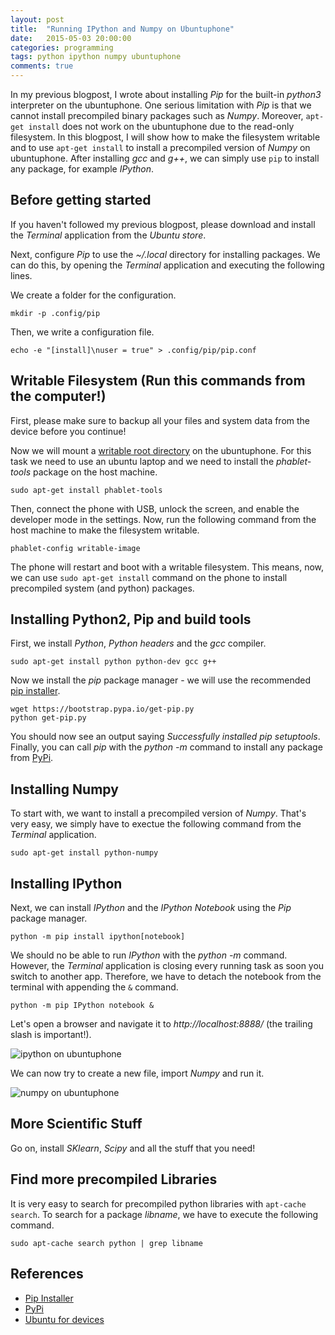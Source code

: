 ```yaml
---
layout: post
title:  "Running IPython and Numpy on Ubuntuphone"
date:   2015-05-03 20:00:00
categories: programming
tags: python ipython numpy ubuntuphone
comments: true
---
```


In my previous blogpost, I wrote about installing *Pip* for the built-in *python3* interpreter on the ubuntuphone. One serious limitation with *Pip* is that we cannot install precompiled binary packages such as *Numpy*. Moreover, `apt-get install` does not work on the ubuntuphone due to the read-only filesystem. In this blogpost, I will show how to make the filesystem writable and to use `apt-get install` to install a precompiled version of *Numpy* on ubuntuphone. After installing *gcc* and *g++*, we can simply use `pip` to install any package, for example *IPython*.

## Before getting started

If you haven't followed my previous blogpost, please download and install the *Terminal* application from the *Ubuntu store*.

Next, configure *Pip* to use the *~/.local* directory for installing packages. We can do this, by opening the *Terminal* application and executing the following lines.

We create a folder for the configuration.

```
mkdir -p .config/pip
```

Then, we write a configuration file.

```
echo -e "[install]\nuser = true" > .config/pip/pip.conf
```

## Writable Filesystem (Run this commands from the computer!)

First, please make sure to backup all your files and system data from the device before you continue!

Now we will mount a [writable root directory][ubuntu-devices] on the ubuntuphone. For this task we need to use an ubuntu laptop and we need to install the *phablet-tools* package on the host machine.

```
sudo apt-get install phablet-tools
```

Then, connect the phone with USB, unlock the screen, and enable the developer mode in the settings. Now, run the following command from the host machine to make the filesystem writable.

```
phablet-config writable-image
```

The phone will restart and boot with a writable filesystem. This means, now, we can use `sudo apt-get install` command on the phone to install precompiled system (and python) packages.

## Installing Python2, Pip and build tools

First, we install *Python*, *Python headers* and the *gcc* compiler.

```
sudo apt-get install python python-dev gcc g++
```

Now we install the *pip* package manager - we will use the recommended [pip installer][pip-installer].

```
wget https://bootstrap.pypa.io/get-pip.py
python get-pip.py
```

You should now see an output saying *Successfully installed pip setuptools*. Finally, you can call *pip* with the *python -m* command to install any package from [PyPi][pypi-web].

## Installing Numpy

To start with, we want to install a precompiled version of *Numpy*. That's very easy, we simply have to exectue the following command from the *Terminal* application.

```
sudo apt-get install python-numpy
```

## Installing IPython

Next, we can install *IPython* and the *IPython Notebook* using the *Pip* package manager.

```
python -m pip install ipython[notebook]
```

We should no be able to run *IPython* with the *python -m* command. However, the *Terminal* application is closing every running task as soon you switch to another app. Therefore, we have to detach the notebook from the terminal with appending the `&` command.

```
python -m pip IPython notebook &
```

Let's open a browser and navigate it to *http://localhost:8888/* (the trailing slash is important!).

![ipython on ubuntuphone](https://raw.github.com/chaosmail/chaosmail.github.com/master/images/up-jupyter-00.png "IPython on Ubuntuphone")

We can now try to create a new file, import *Numpy* and run it.

![numpy on ubuntuphone](https://raw.github.com/chaosmail/chaosmail.github.com/master/images/up-jupyter-01.png "numpy on Ubuntuphone")

## More Scientific Stuff

Go on, install *SKlearn*, *Scipy* and all the stuff that you need!

## Find more precompiled Libraries

It is very easy to search for precompiled python libraries with `apt-cache search`. To search for a package *libname*, we have to execute the following command.

```sudo apt-cache search python | grep libname```

## References

* [Pip Installer][pip-installer]
* [PyPi][pypi-web]
* [Ubuntu for devices][ubuntu-devices]

[pip-installer]: https://pip.pypa.io/en/latest/installing.html
[ubuntu-devices]: https://developer.ubuntu.com/en/start/ubuntu-for-devices/installing-ubuntu-for-devices/
[pypi-web]: https://pypi.python.org/pypi